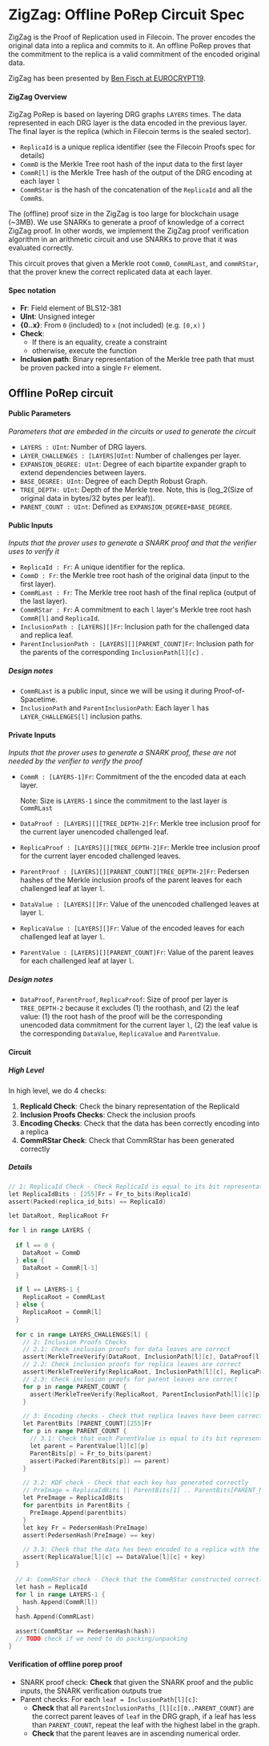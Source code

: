 # ZigZag: Offline PoRep Circuit Spec

ZigZag is the Proof of Replication used in Filecoin. The prover encodes the original data into a replica and commits to it. An offline PoRep proves that the commitment to the replica is a valid commitment of the encoded original data.

ZigZag has been presented by [Ben Fisch at EUROCRYPT19](https://eprint.iacr.org/2018/702.pdf).

#### ZigZag Overview

ZigZag PoRep is based on layering DRG graphs `LAYERS` times. The data represented in each DRG layer is the data encoded in the previous layer. The final layer is the replica (which in Filecoin terms is the sealed sector).

- `ReplicaId` is a unique replica identifier (see the Filecoin Proofs spec for details)
- `CommD` is the Merkle Tree root hash of the input data to the first layer
- `CommR[l]` is the Merkle Tree hash of the output of the DRG encoding at each layer `l` 
- `CommRStar` is the hash of the concatenation of the `ReplicaId` and all the `CommR`s.

The (offline) proof size in the ZigZag is too large for blockchain usage (~3MB). We use SNARKs to generate a proof of knowledge of a correct ZigZag proof. In other words, we implement the ZigZag proof verification algorithm in an arithmetic circuit and use SNARKs to prove that it was evaluated correctly.

This circuit proves that given a Merkle root `CommD`, `CommRLast`, and `commRStar`, that the prover knew the correct replicated data at each layer.

#### Spec notation

- **Fr**: Field element of BLS12-381
- **UInt**: Unsigned integer
- **{0..x}**: From `0` (included) to `x` (not included) (e.g. `[0,x)` )
- **Check**: 
  - If there is an equality, create a constraint
  - otherwise, execute the function
- **Inclusion path**: Binary representation of the Merkle tree path that must be proven packed into a single `Fr` element.

## Offline PoRep circuit

#### Public Parameters

*Parameters that are embeded in the circuits or used to generate the circuit*

- `LAYERS : UInt`: Number of DRG layers.
- `LAYER_CHALLENGES : [LAYERS]UInt`: Number of challenges per layer.
- `EXPANSION_DEGREE: UInt`: Degree of each bipartite expander graph to extend dependencies between layers.
- `BASE_DEGREE: UInt`: Degree of each Depth Robust Graph.
- `TREE_DEPTH: UInt`: Depth of the Merkle tree. Note, this is (log_2(Size of original data in bytes/32 bytes per leaf)).
- `PARENT_COUNT : UInt`: Defined as `EXPANSION_DEGREE+BASE_DEGREE`.

#### Public Inputs

*Inputs that the prover uses to generate a SNARK proof and that the verifier uses to verify it*

- `ReplicaId : Fr`: A unique identifier for the replica.
- `CommD : Fr`: the Merkle tree root hash of the original data (input to the first layer).
- `CommRLast : Fr`: The Merkle tree root hash of the final replica (output of the last layer).
- `CommRStar : Fr`: A commitment to each `l` layer's Merkle tree root hash `CommR[l]` and `ReplicaId`.
- `InclusionPath : [LAYERS][]Fr`: Inclusion path for the challenged data and replica leaf.
- `ParentInclusionPath : [LAYERS][][PARENT_COUNT]Fr`:  Inclusion path for the parents of the corresponding `InclusionPath[l][c]` .

##### Design notes

- `CommRLast` is a public input, since we will be using it during Proof-of-Spacetime.
- `InclusionPath` and `ParentInclusionPath`: Each layer `l` has `LAYER_CHALLENGES[l]` inclusion paths.

#### Private Inputs

*Inputs that the prover uses to generate a SNARK proof, these are not needed by the verifier to verify the proof*

- `CommR : [LAYERS-1]Fr`: Commitment of the the encoded data at each layer. 

  Note: Size is `LAYERS-1` since the commitment to the last layer is `CommRLast`

- `DataProof : [LAYERS][][TREE_DEPTH-2]Fr`: Merkle tree inclusion proof for the current layer unencoded challenged leaf.

- `ReplicaProof : [LAYERS][][TREE_DEPTH-2]Fr`: Merkle tree inclusion proof for the current layer encoded challenged leaves.

- `ParentProof : [LAYERS][][PARENT_COUNT][TREE_DEPTH-2]Fr`: Pedersen hashes of the Merkle inclusion proofs of the parent leaves for each challenged leaf at layer `l`.

- `DataValue : [LAYERS][]Fr`: Value of the unencoded challenged leaves at layer `l`.

- `ReplicaValue : [LAYERS][]Fr`: Value of the encoded leaves for each challenged leaf at layer `l`.

- `ParentValue : [LAYERS][][PARENT_COUNT]Fr`: Value of the parent leaves for each challenged leaf at layer `l`.

##### Design notes

- `DataProof`,  `ParentProof`, `ReplicaProof`: Size of proof per layer is `TREE_DEPTH-2` because it excludes (1) the roothash, and (2) the leaf value: (1) the root hash of the proof will be the corresponding unencoded data commitment for the current layer `l`, (2) the leaf value is the corresponding `DataValue`, `ReplicaValue` and `ParentValue`.

#### Circuit

##### High Level

In high level, we do 4 checks:

1. **ReplicaId Check**: Check the binary representation of the ReplicaId
2. **Inclusion Proofs Checks**: Check the inclusion proofs
3. **Encoding Checks**: Check that the data has been correctly encoding into a replica
4. **CommRStar Check**: Check that CommRStar has been generated correctly

##### Details

```go
// 1: ReplicaId Check - Check ReplicaId is equal to its bit representation
let ReplicaIdBits : [255]Fr = Fr_to_bits(ReplicaId)
assert(Packed(replica_id_bits) == ReplicaId)

let DataRoot, ReplicaRoot Fr

for l in range LAYERS {
  
  if l == 0 {
    DataRoot = CommD
  } else {
    DataRoot = CommR[l-1]
  }

  if l == LAYERS-1 {
    ReplicaRoot = CommRLast
  } else {
    ReplicaRoot = CommR[l]
  }
  
  for c in range LAYERS_CHALLENGES[l] {
    // 2: Inclusion Proofs Checks
    // 2.1: Check inclusion proofs for data leaves are correct
    assert(MerkleTreeVerify(DataRoot, InclusionPath[l][c], DataProof[l][c], DataValue[l][c]))
    // 2.2: Check inclusion proofs for replica leaves are correct
    assert(MerkleTreeVerify(ReplicaRoot, InclusionPath[l][c], ReplicaProof[l][c], ReplicaValue[l][c]))
    // 2.3: Check inclusion proofs for parent leaves are correct
    for p in range PARENT_COUNT {
      assert(MerkleTreeVerify(ReplicaRoot, ParentInclusionPath[l][c][p], ParentProof[l][c][p]))
    }

    // 3: Encoding checks - Check that replica leaves have been correctly encoded
    let ParentBits [PARENT_COUNT][255]Fr
    for p in range PARENT_COUNT {
      // 3.1: Check that each ParentValue is equal to its bit representation
      let parent = ParentValue[l][c][p]
      ParentBits[p] = Fr_to_bits(parent)
      assert(Packed(ParentBits[p]) == parent)
    }

    // 3.2: KDF check - Check that each key has generated correctly
    // PreImage = ReplicaIdBits || ParentBits[1] .. ParentBits[PARENT_NODES]
    let PreImage = ReplicaIdBits
    for parentbits in ParentBits {
      PreImage.Append(parentbits)
    }
    let key Fr = PedersenHash(PreImage)
    assert(PedersenHash(PreImage) == key)

    // 3.3: Check that the data has been encoded to a replica with the right key
    assert(ReplicaValue[l][c] == DataValue[l][c] + key)
  }
  
  // 4: CommRStar check - Check that the CommRStar constructed correctly
  let hash = ReplicaId
  for l in range LAYERS-1 {
    hash.Append(CommR[l])
  }
  hash.Append(CommRLast)

  assert(CommRStar == PedersenHash(hash))
  // TODO check if we need to do packing/unpacking
}
```



#### Verification of offline porep proof

- SNARK proof check: **Check** that given the SNARK proof and the public inputs, the SNARK verification outputs true
- Parent checks: For each `leaf = InclusionPath[l][c]`:
  - **Check** that all `ParentsInclusionPaths_[l][c][0..PARENT_COUNT}` are the correct parent leaves of `leaf` in the DRG graph, if a leaf has less than `PARENT_COUNT`, repeat the leaf with the highest label in the graph.
  - **Check** that the parent leaves are in ascending numerical order.

